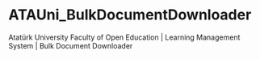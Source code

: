 # ATAUni_BulkDocumentDownloader
Atatürk University Faculty of Open Education | Learning Management System | Bulk Document Downloader
